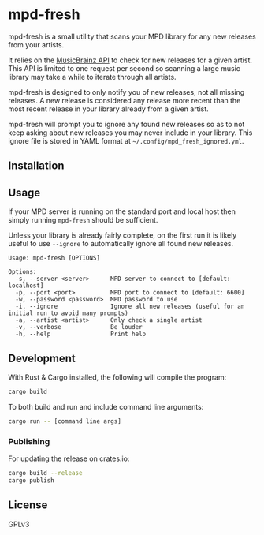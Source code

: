 mpd-fresh
=========

mpd-fresh is a small utility that scans your MPD library for any new releases from your artists.

It relies on the [MusicBrainz API](https://musicbrainz.org/) to check for new releases for a given artist. This API is limited to one request per second so scanning a large music library may take a while to iterate through all artists.

mpd-fresh is designed to only notify you of new releases, not all missing releases. A new release is considered any release more recent than the most recent release in your library already from a given artist.

mpd-fresh will prompt you to ignore any found new releases so as to not keep asking about new releases you may never include in your library. This ignore file is stored in YAML format at `~/.config/mpd_fresh_ignored.yml`.

## Installation



## Usage

If your MPD server is running on the standard port and local host then simply running `mpd-fresh` should be sufficient.

Unless your library is already fairly complete, on the first run it is likely useful to use `--ignore` to automatically ignore all found new releases.

```
Usage: mpd-fresh [OPTIONS]

Options:
  -s, --server <server>      MPD server to connect to [default: localhost]
  -p, --port <port>          MPD port to connect to [default: 6600]
  -w, --password <password>  MPD password to use
  -i, --ignore               Ignore all new releases (useful for an initial run to avoid many prompts)
  -a, --artist <artist>      Only check a single artist
  -v, --verbose              Be louder
  -h, --help                 Print help
```

## Development

With Rust & Cargo installed, the following will compile the program:

```bash
cargo build
```

To both build and run and include command line arguments:

```bash
cargo run -- [command line args]
```

### Publishing

For updating the release on crates.io:

```bash
cargo build --release
cargo publish
```

## License

GPLv3
